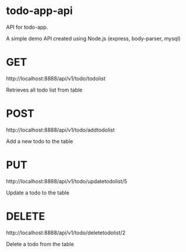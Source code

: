 # todo-app-api

API for todo-app.

A simple demo API created using Node.js (express, body-parser, mysql)

# GET
http://localhost:8888/api/v1/todo/todolist

Retrieves all todo list from table

# POST
http://localhost:8888/api/v1/todo/addtodolist

Add a new todo to the table

# PUT
http://localhost:8888/api/v1/todo/updatetodolist/5

Update a todo to the table

# DELETE
http://localhost:8888/api/v1/todo/deletetodolist/2

Delete a todo from the table



